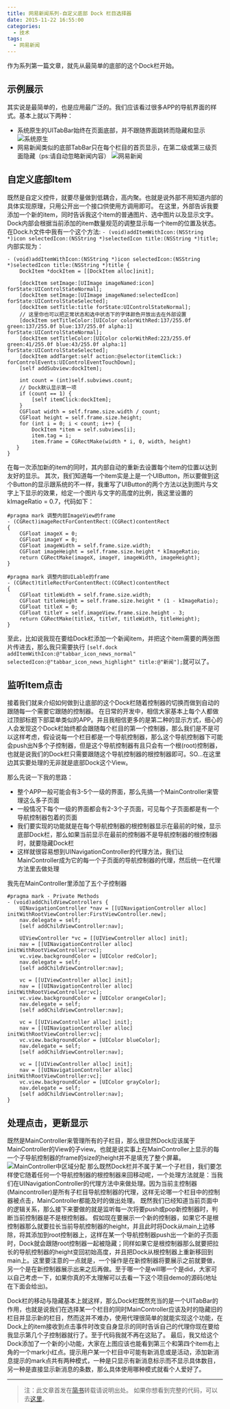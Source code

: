 ```yaml
---
title: 网易新闻系列-自定义底部 Dock 栏目选择器
date: 2015-11-22 16:55:00
categories:
  - 技术
tags:
  - 网易新闻
---
```


作为系列第一篇文章，就先从最简单的底部的这个Dock栏开始。

## 示例展示

其实说是最简单的，也是应用最广泛的。我们应该看过很多APP的导航界面的样式。基本上就以下两种：

* 系统原生的UITabBar始终在页面底部，并不跟随界面跳转而隐藏和显示
  ![系统原生](Imitate-netease-custom-dock/Imitate-netease-custom-dock-1.gif)
* 网易新闻类似的底部TabBar只在每个栏目的首页显示，在第二级或第三级页面隐藏（ps:请自动忽略新闻内容）
  ![网易新闻](Imitate-netease-custom-dock/Imitate-netease-custom-dock-2.gif)

## 自定义底部Item

既然是自定义控件，就要尽量做到低耦合，高内聚。也就是说外部不用知道内部的具体实现原理，只用公开出一个接口供使用方调用即可。
在这里，外部告诉我要添加一个新的item，同时告诉我这个item的普通图片、选中图片以及显示文字。Dock内部会根据当前添加的item数量规范的调整显示每一个item的位置及状态。
在Dock.h文件中我有一个这个方法:
`- (void)addItemWithIcon:(NSString *)icon selectedIcon:(NSString *)selectedIcon title:(NSString *)title;`
内部实现为：

```objc
- (void)addItemWithIcon:(NSString *)icon selectedIcon:(NSString *)selectedIcon title:(NSString *)title {
    DockItem *dockItem = [[DockItem alloc]init];

    [dockItem setImage:[UIImage imageNamed:icon] forState:UIControlStateNormal];
    [dockItem setImage:[UIImage imageNamed:selectedIcon] forState:UIControlStateSelected];
    [dockItem setTitle:title forState:UIControlStateNormal];
    // 这里你也可以把正常状态和选中状态下的字体颜色开放出去在外部设置
    [dockItem setTitleColor:[UIColor colorWithRed:137/255.0f green:137/255.0f blue:137/255.0f alpha:1] forState:UIControlStateNormal];
    [dockItem setTitleColor:[UIColor colorWithRed:223/255.0f green:41/255.0f blue:43/255.0f alpha:1] forState:UIControlStateSelected];
    [dockItem addTarget:self action:@selector(itemClick:) forControlEvents:UIControlEventTouchDown];
    [self addSubview:dockItem];

    int count = (int)self.subviews.count;
    // Dock默认显示第一项
    if (count == 1) {
        [self itemClick:dockItem];
    }
    CGFloat width = self.frame.size.width / count;
    CGFloat height = self.frame.size.height;
    for (int i = 0; i < count; i++) {
        DockItem *item = self.subviews[i];
        item.tag = i;
        item.frame = CGRectMake(width * i, 0, width, height)
   }
}
```

在每一次添加新的item的同时，其内部自动的重新去设置每个item的位置以达到友好的显示。
其次，我们知道每一个item实是上是一个UIButton，所以要做到这个Button的显示跟系统的不一样，我重写了UIButton的两个方法以达到图片与文字上下显示的效果，给定一个图片与文字的高度的比例，我这里设置的kImageRatio = 0.7，代码如下：

```objc
#pragma mark 调整内部ImageView的frame
- (CGRect)imageRectForContentRect:(CGRect)contentRect
{
    CGFloat imageX = 0;
    CGFloat imageY = 0;
    CGFloat imageWidth = self.frame.size.width;
    CGFloat imageHeight = self.frame.size.height * kImageRatio;
    return CGRectMake(imageX, imageY, imageWidth, imageHeight);
}

#pragma mark 调整内部UILable的frame
- (CGRect)titleRectForContentRect:(CGRect)contentRect
{
    CGFloat titleWidth = self.frame.size.width;
    CGFloat titleHeight = self.frame.size.height * (1 - kImageRatio);
    CGFloat titleX = 0;
    CGFloat titleY = self.imageView.frame.size.height - 3;
    return CGRectMake(titleX, titleY, titleWidth, titleHeight);
}
```

至此，比如说我现在要给Dock栏添加一个新闻item，并把这个item需要的两张图片传进去，那么我只需要执行
`[self.dock addItemWithIcon:@"tabbar_icon_news_normal" selectedIcon:@"tabbar_icon_news_highlight" title:@"新闻"];`就可以了。

## 监听Item点击

接着我们就来介绍如何做到让底部的这个Dock栏随着控制器的切换而做到自动的跟随每一个需要它跟随的控制器。
在日常的开发中，相信大家基本上每个人都做过顶部标题下部菜单类似的APP。并且我相信更多的是第二种的显示方式，细心的人会发现这个Dock栏始终都会跟随每个栏目的第一个控制器，那么我们是不是可以这样考虑，假设说每一个栏目都是一个导航控制器，那么这个导航控制器下可能会push出N多个子控制器，但是这个导航控制器有且只会有一个根(root)控制器，也就是说我们的Dock栏只需要跟随这个导航控制器的根控制器即可。SO...在这里边其实要处理的无非就是底部Dock这个View。

那么先说一下我的思路：

* 整个APP一般可能会有3-5个一级的界面，那么先搞一个MainController来管理这么多子页面
* 一般情况下每个一级的界面都会有2-3个子页面，可见每个子页面都是有一个导航控制器包着的页面
* 我们要实现的功能就是在每个导航控制器的根控制器显示在最前的时候，显示底部Dock栏，那么如果当前显示在最前的控制器不是导航控制器的根控制器时，就要隐藏Dock栏
* 这样就很容易想到UINavigationController的代理方法，我们让MainController成为它的每一个子页面的导航控制器的代理，然后统一在代理方法里去做处理

我先在MainController里添加了五个子控制器

```objc
#pragma mark - Private Methods
- (void)addChildViewControllers {
    UINavigationController *nav = [[UINavigationController alloc] initWithRootViewController:FirstViewController.new];
    nav.delegate = self;
    [self addChildViewController:nav];

    UIViewController *vc = [[UIViewController alloc] init];
    nav = [[UINavigationController alloc] initWithRootViewController:vc];
    vc.view.backgroundColor = [UIColor redColor];
    nav.delegate = self;
    [self addChildViewController:nav];

    vc = [[UIViewController alloc] init];
    nav = [[UINavigationController alloc] initWithRootViewController:vc];
    vc.view.backgroundColor = [UIColor orangeColor];
    nav.delegate = self;
    [self addChildViewController:nav];

    vc = [[UIViewController alloc] init];
    nav = [[UINavigationController alloc] initWithRootViewController:vc];
    vc.view.backgroundColor = [UIColor blueColor];
    nav.delegate = self;
    [self addChildViewController:nav];

    vc = [[UIViewController alloc] init];
    nav = [[UINavigationController alloc] initWithRootViewController:vc];
    vc.view.backgroundColor = [UIColor grayColor];
    nav.delegate = self;
    [self addChildViewController:nav];
}
```

## 处理点击，更新显示

既然是MainController来管理所有的子栏目，那么很显然Dock应该属于MainController的View的子view。也就是说实事上在MainController上显示的每一个子导航控制器的frame的size的height并不是填充了整个屏幕。
![MainController中区域分配](Imitate-netease-custom-dock/Imitate-netease-custom-dock-3.png)
那么既然Dock栏并不属于某一个子栏目，我们要怎样使它随着任何一个导航控制器的根控制器来回移动呢，一个处理方法就是：当我们在UINavigationController的代理方法中来做处理。因为当前主控制器(Maincontroller)是所有子栏目导航控制器的代理，这样无论哪一个栏目中的控制器被点击，MainController都能及时的做出处理。
既然我们已经知道当前页面中的逻辑关系，那么接下来要做的就是监听每一次将要push或pop新控制器时，判断当前控制器是不是根控制器。
假如现在要展示一个新的控制器，如果它不是根控制器那么就要拉长当前导航控制器的height，并且此时将Dock从main上边移除，将其添加到root控制器上，这样在某一个导航控制器push出一个新的子页面时，Dock就会跟随root控制器一起被隐藏；同样如果它是根控制器那么就要把拉长的导航控制器的height变回初始高度，并且把Dock从根控制器上重新移回到main上。这里要注意的一点就是，一个操作是在新控制器将要展示之前就要做，另一个是在新控制器展示出来之后再做。至于哪一个是will哪一个是did，大家可以自己考虑一下，如果你真的不太理解可以去看一下这个项目demo的源码(地址在下面会给出)。

Dock栏的移动与隐藏基本上就这样，那么Dock栏既然充当的是一个UITabBar的作用，也就是说我们在选择某一个栏目的同时MainController应该及时的隐藏旧的栏目并显示新的栏目，然而这并不难办，使用代理很简单的就能实现这个功能，在Dock上的item接收到点击事件时改变自身显示的同时告诉自己的代理你现在要给我显示第几个子控制器就行了。至于代码我就不再在这贴了。
最后，我又给这个Dock添加了一个新的小功能，大家在上图应该也能看到第三个和第四个item右上角的一个mark小红点。提示用户某一个栏目中可能有新消息或是活动，添加新消息提示的mark点共有两种模式，一种是只显示有新消息标示而不显示具体数目，另一种是直接显示新消息的条数，那么具体使用哪种模式就看个人爱好了。

---
> 注：此文章首发在[简书](http://www.jianshu.com)转载请说明出处。
> 如果你想看到完整的代码，可以去[这里](https://github.com/Agenric/AGBottomDock)。
